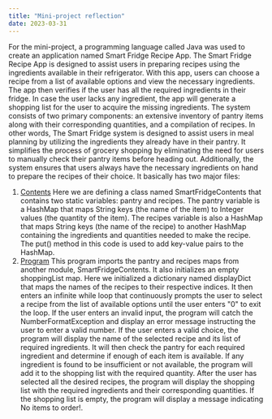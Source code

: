 ```yaml
---
title: "Mini-project reflection"
date: 2023-03-31
---
```

For the mini-project, a programming language called Java was used to create an application named Smart Fridge Recipe App. The Smart Fridge Recipe App is designed to assist users in preparing recipes using the ingredients available in their refrigerator.  With this app, users can choose a recipe from a list of available options and view the necessary ingredients. The app then verifies if the user has all the required ingredients in their fridge. In case the user lacks any ingredient, the app will generate a shopping list for the user to acquire the missing ingredients. 
The system consists of two primary components: an extensive inventory of pantry items along with their corresponding quantities, and a compilation of recipes. In other words, The Smart Fridge system is designed to assist users in meal planning by utilizing the ingredients they already have in their pantry. It simplifies the process of grocery shopping by eliminating the need for users to manually check their pantry items before heading out. Additionally, the system ensures that users always have the necessary ingredients on hand to prepare the recipes of their choice.
It basically has two major files:
1. [Contents](https://github.com/Srihitha2/Software-Engineering/blob/main/codes/Smartfridgecontents.java)
Here we are defining a class named SmartFridgeContents that contains two static variables: pantry and recipes. The pantry variable is a HashMap that maps String keys (the name of the item) to Integer values (the quantity of the item). The recipes variable is also a HashMap that maps String keys (the name of the recipe) to another HashMap containing the ingredients and quantities needed to make the recipe. The put() method in this code is used to add key-value pairs to the HashMap.
2. [Program](https://github.com/Srihitha2/Software-Engineering/blob/main/codes/Smartfridgeprogram.java)
This program imports the pantry and recipes maps from another module, SmartFridgeContents. It also initializes an empty shoppingList map. Here we initialized a dictionary named displayDict that maps the names of the recipes to their respective indices. It then enters an infinite while loop that continuously prompts the user to select a recipe from the list of available options until the user enters "0" to exit the loop. If the user enters an invalid input, the program will catch the NumberFormatException and display an error message instructing the user to enter a valid number. If the user enters a valid choice, the program will display the name of the selected recipe and its list of required ingredients. It will then check the pantry for each required ingredient and determine if enough of each item is available. If any ingredient is found to be insufficient or not available, the program will add it to the shopping list with the required quantity. After the user has selected all the desired recipes, the program will display the shopping list with the required ingredients and their corresponding quantities. If the shopping list is empty, the program will display a message indicating No items to order!.
